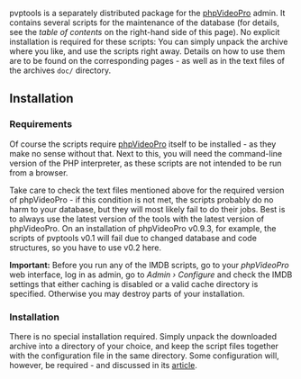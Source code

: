 pvptools is a separately distributed package for the
[phpVideoPro](https://github.com/IzzySoft/phpVideoPro) admin. It contains
several scripts for the maintenance of the database (for details, see the
_table of contents_ on the right-hand side of this page). No explicit
installation is required for these scripts: You can simply unpack the archive
where you like, and use the scripts right away. Details on how to use them are
to be found on the corresponding pages - as well as in the text files of the
archives `doc/` directory.

## Installation
### Requirements
Of course the scripts require
[phpVideoPro](https://github.com/IzzySoft/phpVideoPro) itself to be installed -
as they make no sense without that. Next to this, you will need the
command-line version of the PHP interpreter, as these scripts are not intended
to be run from a browser.

Take care to check the text files mentioned above for the required version of
phpVideoPro - if this condition is not met, the scripts probably do no harm to
your database, but they will most likely fail to do their jobs. Best is to
always use the latest version of the tools with the latest version of
phpVideoPro. On an installation of phpVideoPro v0.9.3, for example, the scripts
of pvptools v0.1 will fail due to changed database and code structures, so you
have to use v0.2 here.

**Important:** Before you run any of the IMDB scripts, go to your _phpVideoPro_
web interface, log in as admin, go to *Admin › Configure* and check the IMDB
settings that either caching is disabled or a valid cache directory is
specified. Otherwise you may destroy parts of your installation.

### Installation
There is no special installation required. Simply unpack the downloaded archive
into a directory of your choice, and keep the script files together with the
configuration file in the same directory. Some configuration will, however, be
required - and discussed in its [article](IzzySoft/pvptools/wiki/Configuration).
